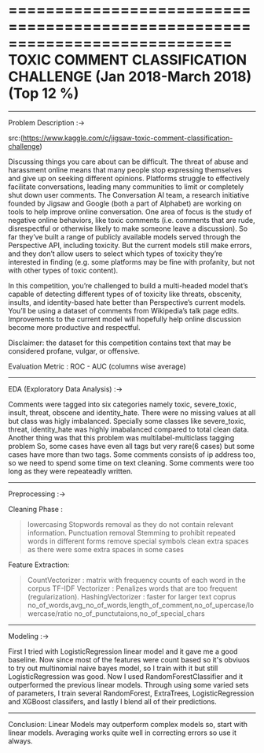 ============================================================================
TOXIC COMMENT CLASSIFICATION CHALLENGE (Jan 2018-March 2018)(Top 12 %)
============================================================================


--------------------------------------------------------------------------
Problem Description :->

src:(https://www.kaggle.com/c/jigsaw-toxic-comment-classification-challenge)

Discussing things you care about can be difficult. The threat of abuse and
harassment online means that many people stop expressing themselves and give
up on seeking different opinions. Platforms struggle to effectively 
facilitate conversations, leading many communities to limit or completely 
shut down user comments.
The Conversation AI team, a research initiative founded by Jigsaw and Google
(both a part of Alphabet) are working on tools to help improve online
conversation. One area of focus is the study of negative online behaviors, 
like toxic comments (i.e. comments that are rude, disrespectful or otherwise
likely to make someone leave a discussion). So far they’ve built a range of
publicly available models served through the Perspective API, including 
toxicity. But the current models still make errors, and they don’t allow 
users to select which types of toxicity they’re interested in finding (e.g. 
some platforms may be fine with profanity, but not with other types of toxic
content).

In this competition, you’re challenged to build a multi-headed model that’s 
capable of detecting different types of of toxicity like threats, obscenity,
insults, and identity-based hate better than Perspective’s current models. 
You’ll be using a dataset of comments from Wikipedia’s talk page edits. 
Improvements to the current model will hopefully help online discussion 
become more productive and respectful.

Disclaimer: the dataset for this competition contains text that may be 
considered profane, vulgar, or offensive.

Evaluation Metric : ROC - AUC (columns wise average)


--------------------------------------------------------------------------
EDA (Exploratory Data Analysis) :->

Comments were tagged into six categories namely toxic, severe_toxic, insult,
threat, obscene and identity_hate. There were no missing values at all but
class was higly imbalanced. Specially some classes like severe_toxic, threat,
identity_hate was highly imabalanced compared to total clean data. 
Another thing was that this problem was multilabel-multiclass tagging problem
So, some cases have even all tags but very rare(6 cases) but some cases have
more than two tags. Some comments consists of ip address too, so we need to
spend some time on text cleaning.
Some comments were too long as they were repeateadly written.

--------------------------------------------------------------------------
Preprocessing :->

Cleaning Phase :
>lowercasing
>Stopwords removal as they do not contain relevant information.
>Punctuation removal
>Stemming to prohibit repeated words in different forms
>remove special symbols
>clean extra spaces as there were some extra spaces in some cases

Feature Extraction:
>CountVectorizer : matrix with frequency counts of each word in the corpus
>TF-IDF Vectorizer : Penalizes words that are too frequent (regularization).
>HashingVectorizer : faster for larger text coprus
>no_of_words,avg_no_of_words,length_of_comment,no_of_upercase/lowercase/ratio
>no_of_punctutaions,no_of_special_chars


--------------------------------------------------------------------------
Modeling :->

First I tried with LogisticRegression linear model and it gave me a good
baseline. Now since most of the features were count based so it's obviuos
to try out multinomial naive bayes model, so I train with it but still
LogisticRegression was good. Now I used RandomForestClassifier and it
outperformed the previous linear models. Through using some varied sets
of parameters, I train several RandomForest, ExtraTrees, LogisticRegression
and XGBoost classifers, and lastly I blend all of their predictions.


--------------------------------------------------------------------------
Conclusion:
Linear Models may outperform complex models so, start with linear models.
Averaging works quite well in correcting errors so use it always.
